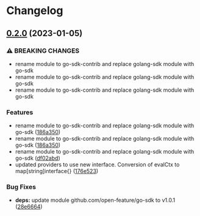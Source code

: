 # Changelog

## [0.2.0](https://github.com/james-milligan/go-sdk-contrib/compare/v0.1.0...v0.2.0) (2023-01-05)


### ⚠ BREAKING CHANGES

* rename module to go-sdk-contrib and replace golang-sdk module with go-sdk
* rename module to go-sdk-contrib and replace golang-sdk module with go-sdk
* rename module to go-sdk-contrib and replace golang-sdk module with go-sdk

### Features

* rename module to go-sdk-contrib and replace golang-sdk module with go-sdk ([186a350](https://github.com/james-milligan/go-sdk-contrib/commit/186a3504e48c5668dcf4ea439bb7ff0ea73fe13c))
* rename module to go-sdk-contrib and replace golang-sdk module with go-sdk ([186a350](https://github.com/james-milligan/go-sdk-contrib/commit/186a3504e48c5668dcf4ea439bb7ff0ea73fe13c))
* rename module to go-sdk-contrib and replace golang-sdk module with go-sdk ([df02abd](https://github.com/james-milligan/go-sdk-contrib/commit/df02abdde9b35a271ca752b0392befc71f92d9e9))
* updated providers to use new interface. Conversion of evalCtx to map[string]interface{} ([176e523](https://github.com/james-milligan/go-sdk-contrib/commit/176e52391ce0a9c46da658d1e52a7b35a351656b))


### Bug Fixes

* **deps:** update module github.com/open-feature/go-sdk to v1.0.1 ([28e6664](https://github.com/james-milligan/go-sdk-contrib/commit/28e66648d7567f16b5cd2c4090ea38775ee37bbe))
